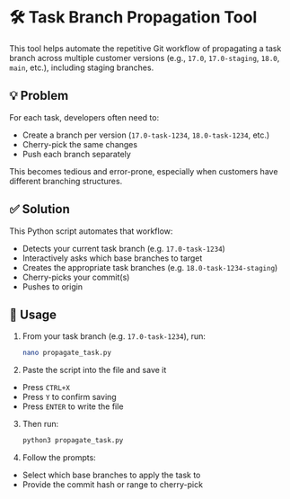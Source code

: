 # 🛠️ Task Branch Propagation Tool

This tool helps automate the repetitive Git workflow of propagating a task branch across multiple customer versions (e.g., `17.0`, `17.0-staging`, `18.0`, `main`, etc.), including staging branches.

## 💡 Problem

For each task, developers often need to:
- Create a branch per version (`17.0-task-1234`, `18.0-task-1234`, etc.)
- Cherry-pick the same changes
- Push each branch separately

This becomes tedious and error-prone, especially when customers have different branching structures.

## ✅ Solution

This Python script automates that workflow:
- Detects your current task branch (e.g. `17.0-task-1234`)
- Interactively asks which base branches to target
- Creates the appropriate task branches (e.g. `18.0-task-1234-staging`)
- Cherry-picks your commit(s)
- Pushes to origin

## 🚀 Usage

1. From your task branch (e.g. `17.0-task-1234`), run:

   ```bash
   nano propagate_task.py

2. Paste the script into the file and save it
- Press ```CTRL+X```
- Press ```Y``` to confirm saving
- Press ```ENTER``` to write the file

3. Then run:

   ```bash
   python3 propagate_task.py

4. Follow the prompts:
- Select which base branches to apply the task to
- Provide the commit hash or range to cherry-pick
